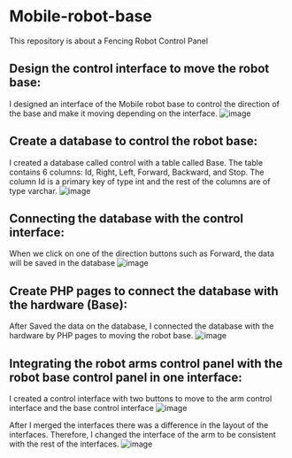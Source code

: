 # Mobile-robot-base
This repository is about a Fencing Robot Control Panel
## Design the control interface to move the robot base:
I designed an interface of the Mobile robot base to control the direction of the base and make it moving depending on the interface. 
![image](https://user-images.githubusercontent.com/85777087/125195828-24f97c80-e260-11eb-8408-fad8b9312c1f.png)

## Create a database to control the robot base:
I created a database called control with a table called Base. The table contains 6 columns: Id, Right, Left, Forward, Backward, and Stop. The column Id is a primary key of type int and the rest of the columns are of type varchar. 
![image](https://user-images.githubusercontent.com/85777087/125196573-1bbddf00-e263-11eb-88f2-b807e15429aa.png)

## Connecting the database with the control interface:
When we click on one of the direction buttons such as Forward, the data will be saved in the database
![image](https://user-images.githubusercontent.com/85777087/125197413-25951180-e266-11eb-91c8-bdcdd462e8e8.png)

## Create PHP pages to connect the database with the hardware (Base):
After Saved the data on the database, I connected the database with the hardware by PHP pages to moving the robot base.
![image](https://user-images.githubusercontent.com/85777087/125197659-4f026d00-e267-11eb-88b2-ff4cd6b24a3c.png)

## Integrating the robot arms control panel with the robot base control panel in one interface:
I created a control interface with two buttons to move to the arm control interface and the base control interface
![image](https://user-images.githubusercontent.com/85777087/125197822-dcde5800-e267-11eb-97c3-39748d6c3afa.png)

After I merged the interfaces there was a difference in the layout of the interfaces. Therefore, I changed the interface of the arm to be consistent with the rest of the interfaces.
![image](https://user-images.githubusercontent.com/85777087/125197886-2dee4c00-e268-11eb-92c9-3ed3e39d72ae.png)
